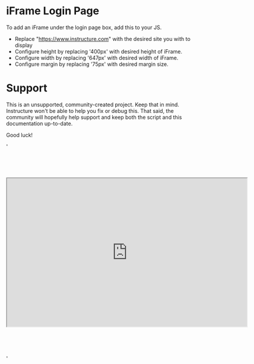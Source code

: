 iFrame Login Page
======

To add an iFrame under the login page box, add this to your JS.
- Replace "https://www.instructure.com" with the desired site you with to display
- Configure height by replacing '400px' with desired height of iFrame.
- Configure width by replacing '647px' with desired width of iFrame.
- Configure margin by replacing '75px' with desired margin size.

Support
======

This is an unsupported, community-created project. Keep that in mind.
Instructure won't be able to help you fix or debug this. That said, the
community will hopefully help support and keep both the script and this
documentation up-to-date.

Good luck!


'<iframe src="https://www.instructure.com" style="width:647px; height: 400px; margin: 75px auto; display: block;"></iframe>'
